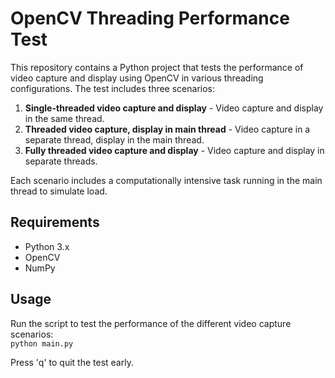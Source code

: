 # OpenCV Threading Performance Test

This repository contains a Python project that tests the performance of video capture and display using OpenCV in various threading configurations. The test includes three scenarios:

1. **Single-threaded video capture and display** - Video capture and display in the same thread.
2. **Threaded video capture, display in main thread** - Video capture in a separate thread, display in the main thread.
3. **Fully threaded video capture and display** - Video capture and display in separate threads.

Each scenario includes a computationally intensive task running in the main thread to simulate load.

## Requirements

- Python 3.x
- OpenCV
- NumPy

## Usage

Run the script to test the performance of the different video capture scenarios:  
`python main.py`

Press 'q' to quit the test early.
